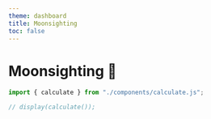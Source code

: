 ```yaml
---
theme: dashboard
title: Moonsighting
toc: false
---
```


# Moonsighting 🌛

<!-- Load and transform the data -->

```js
import { calculate } from "./components/calculate.js";
```

<!-- Render the data -->

```js
// display(calculate());
```
